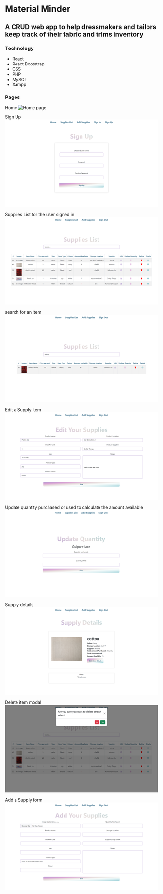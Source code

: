 # Material Minder

## A CRUD web app to help dressmakers and tailors keep track of their fabric and trims inventory

### Technology
- React
- React Bootstrap
- CSS
- PHP
- MySQL
- Xampp

### Pages

Home
![Home page](./readme-images/home.png)

Sign Up
![Sign Up ](./readme-images/signUp.png)

Supplies List for the user signed in
![supplies ](./readme-images/suppliesList.png)

search for an item
![Search Bar](./readme-images/search.png)


Edit a Supply item
![edit page ](./readme-images/edit.png)

Update quantity purchased or used to calculate the amount available
![update quantity page ](./readme-images/update.png)

Supply details
![supply details page](./readme-images/details.png)

Delete item modal
![delete modal ](./readme-images/delete.png)

Add a Supply form
![Home page ](./readme-images/add.png)

